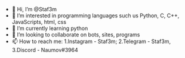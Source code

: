 - 👋 Hi, I’m @Staf3m
- 👀 I’m interested in programming languages such us Python, C, C++, JavaScripts, html, css
- 🌱 I’m currently learning python
- 💞️ I’m looking to collaborate on bots, sites, programs
- 📫 How to reach me: 1.Instagram - Staf3m; 2.Telegram - Staf3m, 3.Discord - Naumov#3964

<!---
Staf3m/Staf3m is a ✨ special ✨ repository because its `README.md` (this file) appears on your GitHub profile.
You can click the Preview link to take a look at your changes.
--->
